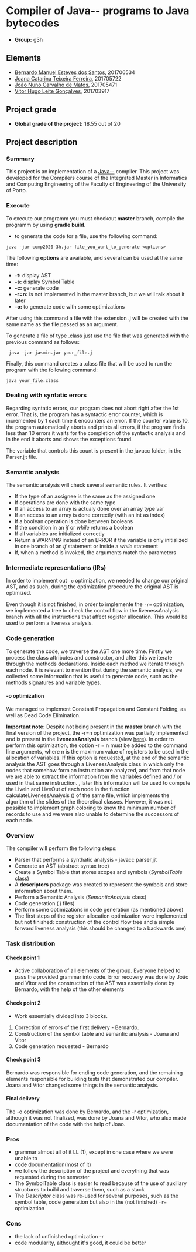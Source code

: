 # Compiler of Java-- programs to Java bytecodes

* **Group:** g3h

## Elements
* [Bernardo Manuel Esteves dos Santos](https://github.com/bernas670), 201706534 
* [Joana Catarina Teixeira Ferreira](https://github.com/joanaferreira0011), 201705722 
* [João Nuno Carvalho de Matos](https://github.com/joaonmatos), 201705471
* [Vítor Hugo Leite Gonçalves](https://github.com/vitorhugo13), 201703917 

## Project grade
* **Global grade of the project:** 18.55 out of 20

## Project description

### Summary
This project is an implementation of a [Java--](https://cs.fit.edu/~ryan/cse4251/mini_java_grammar.html) compiler. 
This project was developed for the Compilers course of the Integrated Master in Informatics and Computing Engineering of the Faculty of Engineering of the University of Porto.

### Execute
To execute our programm you must checkout **master** branch, compile the programm by using **gradle build**.
* to generate the code for a file, use the following command:
```
java -jar comp2020-3h.jar file_you_want_to_generate <options>
```
The following **options** are available, and several can be used at the same time:
* **-t:** display AST
* **-s:** display Symbol Table
* **-c:** generate code
* **-r=n:** is not implemented in the master branch, but we will talk about it later
* **-o:** to generate code with some optimizations

After using this command a file with the extension .j will be created with the same name as the file passed as an argument.

To generate a file of type .class just use the file that was generated with the previous command as follows:

```
 java -jar jasmin.jar your_file.j 
```

Finally, this command creates a .class file that will be used to run the program with the following command:

```
java your_file.class
```

### Dealing with syntatic errors
Regarding syntatic errors, our program does not abort right after the 1st error. That is, the program has a syntactic error counter, which is incremented by 1 each time it encounters an error. If the counter value is 10, the program automatically aborts and prints all errors, if the program finds less than 10 errors it waits for the completion of the syntactic analysis and in the end it aborts and shows the exceptions found.

The variable that controls this count is present in the javacc folder, in the Parser.jjt file.


### Semantic analysis
The semantic analysis will check several semantic rules.
It verifies:
* If the type of an assignee is the same as the assigned one
* If operations are done with the same type
* If an access to an array is actualy done over an array type var
* If an access to an array is done correctly (with an int as index)
* If a boolean operation is done between booleans
* If the condition in an *if* or *while* returns a boolean
* If all variables are initialized correctly
* Return a WARNING instead of an ERROR if the variable is only initialized in one branch of an *if* statement or inside a *while* statement
* If, when a method is invoked, the arguments match the parameters


### Intermediate representations (IRs)
In order to implement out ```-o``` optimization, we needed to change our original AST, and as such, during the optimization procedure the original AST is optimized.

Even though it is not finished, in order to implemente the ```-r=``` optimization, we implemented a tree to check the control flow in the livenessAnalysis branch with all the instructions that affect register allocation. This would be used to perform a liveness analysis.



### Code generation

To generate the code, we traverse the AST one more time.
Firstly we process the class attributes and constructor, and after this we iterate through the methods declarations. Inside each method we iterate through each node.
It is relevant to mention that during the semantic analysis, we collected some information that is useful to generate code, such as the methods signatures and variable types.

#### -o optimization
We managed to implement Constant Propagation and Constant Folding, as well as Dead Code Elimination.

**Important note:**
Despite not being present in the **master** branch with the final version of the project, the -r=n optimization was partially implemented and is present in the **livenessAnalysis** branch (view [here](https://bitbucket.org/specsfeup/comp2020-3h/src/livenessAnalysis/)).
In order to perform this optimization, the option -r = n must be added to the command line arguments, where n is the maximum value of registers to be used in the allocation of variables.
If this option is requested, at the end of the semantic analysis the AST goes through a LivenessAnalysis class in which only the nodes that somehow form an instruction are analyzed, and from that node we are able to extract the information from the variables defined and / or used in that same instruction. , later this information will be used to compute the LiveIn and LiveOut of each node in the function calculateLivenessAnalysis () of the same file, which implements the algorithm of the slides of the theoretical classes. However, it was not possible to implement graph coloring to know the minimum number of records to use and we were also unable to determine the successors of each node.


### Overview
The compiler will perform the following steps:
* Parser that performs a synthatic analysis - javacc parser.jjt 
* Generate an AST (abstract syntax tree)
* Create a Symbol Table that stores scopes and symbols (*SymbolTable* class)
* A **descriptors** package was created to represent the symbols and store information about them. 
* Perform a Semantic Analysis (*SemanticAnalysis* class)
* Code generation (*.j* files)
* Perform some optimizations in code generation (as mentioned above)
* The first steps of the register allocation optimization were implemented but not finished: construction of the control flow tree and a simple forward liveness analysis (this should be changed to a backwards one)


    
### Task distribution

#### Check point 1
* Active collaboration of all elements of the group.
Everyone helped to pass the provided grammar into code.
Error recovery was done by João and Vítor and the construction of the AST was essentially done by Bernardo, with the help of the other elements
#### Check point 2
* Work essentially divided into 3 blocks.
1. Correction of errors of the first delivery - Bernardo.
2. Construction of the symbol table and semantic analysis - Joana and Vitor
3. Code generation requested - Bernardo
#### Check point 3
Bernardo was responsible for ending code generation, and the remaining elements responsible for building tests that demonstrated our compiler. Joana and Vítor changed some things in the semantic analysis.
#### Final delivery
The -o optimization was done by Bernardo, and the -r optimization, although it was not finalized, was done by Joana and Vítor, who also made documentation of the code with the help of Joao.

### Pros
* grammar almost all of it LL (1), except in one case where we were unable to
* code documentation(most of it)
* we follow the description of the project and everything that was requested during the semester
* The SymbolTable class is easier to read because of the use of auxiliary structures to build and traverse them, such as a stack
* The *Descriptor* class was re-used for several purposes, such as the symbol table, code generation but also in the (not finished) ```-r=``` optimization

### Cons
* the lack of unfinished optimization -r
* code modularity, althought it's good, it could be better
